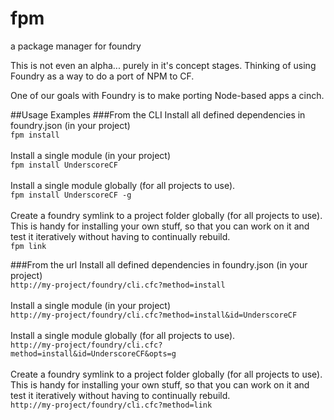 fpm
===
a package manager for foundry

This is not even an alpha... purely in it's concept stages.
Thinking of using Foundry as a way to do a port of NPM to CF.

One of our goals with Foundry is to make porting Node-based apps a cinch.

##Usage Examples
###From the CLI
Install all defined dependencies in foundry.json (in your project)<br />
`fpm install`<br />
<br />
Install a single module (in your project)<br />
`fpm install UnderscoreCF`<br />
<br />
Install a single module globally (for all projects to use).<br />
`fpm install UnderscoreCF -g`<br />
<br />
Create a foundry symlink to a project folder globally (for all projects to use). <br />
This is handy for installing your own stuff, so that you can work on it and test it iteratively without having to continually rebuild.<br />
`fpm link`

###From the url
Install all defined dependencies in foundry.json (in your project)<br />
`http://my-project/foundry/cli.cfc?method=install`<br />
<br />
Install a single module (in your project)<br />
`http://my-project/foundry/cli.cfc?method=install&id=UnderscoreCF`<br />
<br />
Install a single module globally (for all projects to use).<br />
`http://my-project/foundry/cli.cfc?method=install&id=UnderscoreCF&opts=g`<br />
<br />
Create a foundry symlink to a project folder globally (for all projects to use). <br />
This is handy for installing your own stuff, so that you can work on it and test it iteratively without having to continually rebuild.<br />
`http://my-project/foundry/cli.cfc?method=link`